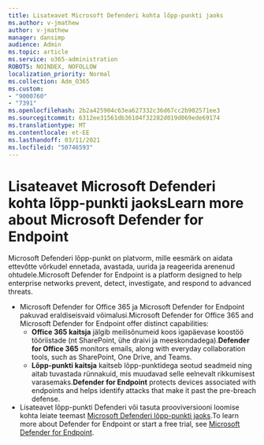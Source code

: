 ```yaml
---
title: Lisateavet Microsoft Defenderi kohta lõpp-punkti jaoks
ms.author: v-jmathew
author: v-jmathew
manager: dansimp
audience: Admin
ms.topic: article
ms.service: o365-administration
ROBOTS: NOINDEX, NOFOLLOW
localization_priority: Normal
ms.collection: Adm_O365
ms.custom:
- "9000760"
- "7391"
ms.openlocfilehash: 2b2a425904c63ea627332c36d67cc2b902571ee3
ms.sourcegitcommit: 6312ee31561db36104f32282d019d069ede69174
ms.translationtype: MT
ms.contentlocale: et-EE
ms.lasthandoff: 03/11/2021
ms.locfileid: "50746593"
---
```

# <a name="learn-more-about-microsoft-defender-for-endpoint"></a><span data-ttu-id="b849b-102">Lisateavet Microsoft Defenderi kohta lõpp-punkti jaoks</span><span class="sxs-lookup"><span data-stu-id="b849b-102">Learn more about Microsoft Defender for Endpoint</span></span>

<span data-ttu-id="b849b-103">Microsoft Defenderi lõpp-punkt on platvorm, mille eesmärk on aidata ettevõtte võrkudel ennetada, avastada, uurida ja reageerida arenenud ohtudele.</span><span class="sxs-lookup"><span data-stu-id="b849b-103">Microsoft Defender for Endpoint is a platform designed to help enterprise networks prevent, detect, investigate, and respond to advanced threats.</span></span>

- <span data-ttu-id="b849b-104">Microsoft Defender for Office 365 ja Microsoft Defender for Endpoint pakuvad eraldiseisvaid võimalusi.</span><span class="sxs-lookup"><span data-stu-id="b849b-104">Microsoft Defender for Office 365 and Microsoft Defender for Endpoint offer distinct capabilities:</span></span>
  - <span data-ttu-id="b849b-105">**Office 365 kaitsja** jälgib meilisõnumeid koos igapäevase koostöö tööriistade (nt SharePoint, ühe draivi ja meeskondadega).</span><span class="sxs-lookup"><span data-stu-id="b849b-105">**Defender for Office 365** monitors emails, along with everyday collaboration tools, such as SharePoint, One Drive, and Teams.</span></span>
  - <span data-ttu-id="b849b-106">**Lõpp-punkti kaitsja** kaitseb lõpp-punktidega seotud seadmeid ning aitab tuvastada rünnakuid, mis muudavad selle eelnevalt rikkumisest varasemaks.</span><span class="sxs-lookup"><span data-stu-id="b849b-106">**Defender for Endpoint** protects devices associated with endpoints and helps identify attacks that make it past the pre-breach defense.</span></span>
- <span data-ttu-id="b849b-107">Lisateavet lõpp-punkti Defenderi või tasuta prooviversiooni loomise kohta leiate teemast [Microsoft Defenderi lõpp-punkti jaoks](https://go.microsoft.com/fwlink/?linkid=2094113).</span><span class="sxs-lookup"><span data-stu-id="b849b-107">To learn more about Defender for Endpoint or start a free trial, see [Microsoft Defender for Endpoint](https://go.microsoft.com/fwlink/?linkid=2094113).</span></span>
